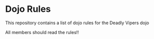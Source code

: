 Dojo Rules
==========

This repository contains a list of dojo rules for the Deadly Vipers dojo

All members should read the rules!!
